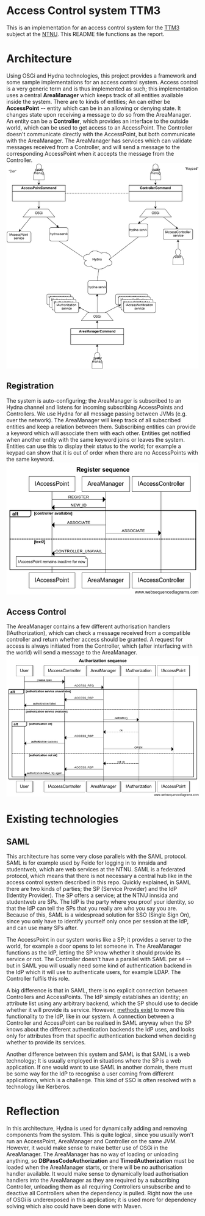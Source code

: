 # Access Control system TTM3
This is an implementation for an access control system for the [TTM3](http://www.item.ntnu.no/academics/courses/ttm3) subject at the [NTNU](http://www.ntnu.no). This README file functions as the report. 

# Architecture
Using OSGi and Hydna technologies, this project provides a framework and some sample implementations for an access control system. Access control is a very generic term and is thus implemented as such; this implementation uses a central **AreaManager** which keeps track of all entities available inside the system. There are to kinds of entities; An can either be **AccessPoint** -- entity which can be in an allowing or denying state. It changes state upon receiving a message to do so from the AreaManager. An entity can be a **Controller**, which provides an interface to the outside world, which can be used to get access to an AccessPoint. The Controller doesn't communicate directly with the AccessPoint, but both communicate with the AreaManager. The AreaManager has services which can validate messages received from a Controller, and will send a message to the corresponding AccessPoint when it accepts the message from the Controller.
![Registration sequence](img/architecture.png)


## Registration
The system is auto-configuring; the AreaManager is subscribed to an Hydna channel and listens for incoming subscribing AccessPoints and Controllers. We use Hydna for all message passing between JVMs (e.g. over the network). The AreaManager will keep track of all subscribed entities and keep a relation between them. Subscribing entities can provide a keyword which will associate them with each other. Entities get notified when another entity with the same keyword joins or leaves the system. Entities can use this to display their status to the world; for example a keypad can show that it is out of order when there are no AccessPoints with the same keyword.
![Registration sequence](img/register-sequence.png)

## Access Control
The AreaManager contains a few different authorisation handlers (IAuthorization), which can check a message received from a compatible controller and return whether access should be granted. A request for access is always initiated from the Controller, which (after interfacing with the world) will send a message to the AreaManager. 
![Authorisation sequence](img/authorization-sequence.png)

# Existing technologies
## SAML
This architecture has some very close parallels with the SAML protocol. SAML is for example used by Feide for logging in to innsida and studentweb, which are web services at the NTNU. SAML is a federated protocol, which means that there is not necessary a central hub like in the access control system described in this repo. Quickly explained, in SAML there are two kinds of parties; the SP (Service Provider) and the IdP (Identity Provider). The SP offers a service; at the NTNU innsida and studentweb are SPs. The IdP is the party where you proof your identity, so that the IdP can tell the SPs that you really are who you say you are. Because of this, SAML is a widespread solution for SSO (Single Sign On), since you only have to identify yourself only once per session at the IdP, and can use many SPs after.

The AccessPoint in our system works like a SP; it provides a server to the world, for example a door opens to let someone in. The AreaManager functions as the IdP, letting the SP know whether it should provide its service or not. The Controller doesn't have a parallel with SAML per sé -- but in SAML you will usually need some kind of authentication backend in the IdP which it will use to authenticate users, for example LDAP. The Controller fulfils this role.

A big difference is that in SAML, there is no explicit connection between Controllers and AccessPoints. The IdP simply establishes an identity; an attribute list using any arbitrary backend, which the SP should use to decide whether it will provide its service. However, [methods exist](https://github.com/yorn/sspmod_role) to move this functionality to the IdP, like in our system. A connection between a Controller and AccessPoint can be realised in SAML anyway when the SP knows about the different authentication backends the IdP uses, and looks only for attributes from that specific authentication backend when deciding whether to provide its services.

Another difference between this system and SAML is that SAML is a web technology; It is usually employed in situations where the SP is a web application. If one would want to use SAML in another domain, there must be some way for the IdP to recognise a user coming from different applications, which is a challenge. This kind of SSO is often resolved with a technology like Kerberos.

# Reflection
In this architecture, Hydna is used for dynamically adding and removing components from the system. This is quite logical, since you usually won't run an AccessPoint, AreaManager and Controller on the same JVM. However, it would make sense to make better use of OSGi in the AreaManager. The AreaManager has no way of loading or unloading anything, so **DBPassCodeAuthorization** and **TimedAuthorization** must be loaded when the AreaManager starts, or there will be no authorisation handler available. It would make sense to dynamically load authorisation handlers into the AreaManager as they are required by a subscribing Controller, unloading them as all requiring Controllers unsubscribe and to deactive all Controllers when the dependency is pulled. Right now the use of OSGi is underexposed in this application; it is used more for dependency solving which also could have been done with Maven.
